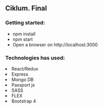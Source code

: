 <h2>Ciklum. Final</h2>


<h3>Getting started:</h3>

<ul>
<li>npm install</li>
<li>npm start</li>
<li>Open a browser on http://localhost:3000</li>
</ul>


<h3>Technologies has used:</h3>

<li>React/Redux</li>
<li>Express</li>
<li>Mongo DB</li>
<li>Passport js</li>
<li>SASS</li>
<li>FLEX</li>
<li>Bootstrap 4</li>




